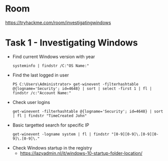 # Room
https://tryhackme.com/room/investigatingwindows

# Task 1 - Investigating Windows
* Find current Windows version with year
    ```
    systeminfo | findstr /C:"OS Name:"
    ```
* Find the last logged in user
    ```
    PS C:\Users\Administrator> get-winevent -filterhashtable @{logname='Security'; id=4648} | sort | select -first 1 | fl | findstr /c:"Account Name:"    
    ```
* Check user logins
    ```
    get-winevent -filterhashtable @{logname='Security'; id=4648} | sort | fl | findstr "TimeCreated John"
    ```
* Basic targetted search for specific IP
    ```
    get-winevent -logname system | fl | findstr "[0-9][0-9]\.[0-9][0-9]\.[0-9]\."
    ```
* Check Windows startup in the registry
  * https://lazyadmin.nl/it/windows-10-startup-folder-location/